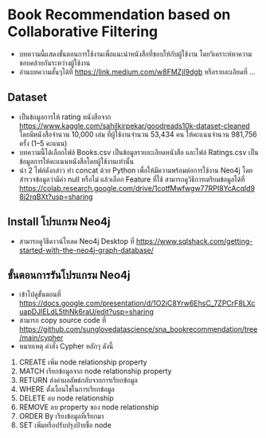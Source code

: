 # Book Recommendation based on  Collaborative Filtering
  * บทความนี้แสดงขั้นตอนการใช้งานเพื่อแนะนำหนังสือที่ชอบให้กับผู้ใช้งาน โดยวิเคราะห์หาความชอบคล้ายกันระหว่างผู้ใช้งาน
  * อ่านบทความสั้นๆได้ที่ https://link.medium.com/w8FMZjI9dgb หรือรายละเอียดที่ ...
## Dataset
  * เป็นข้อมูลการให้ rating หนังสือจาก https://www.kaggle.com/sahilkirpekar/goodreads10k-dataset-cleaned โดยมีหนังสือจำนวน 10,000 เล่ม ที่ผู้ใช้งานจำนวน 53,434 คน ให้คะแนนจำนวน 981,756 ครั้ง (1–5 คะแนน)
  * บทความนี้ได้เลือกไฟล์ Books.csv เป็นข้อมูลรายละเอียดหนังสือ และไฟล์ Ratings.csv เป็นข้อมูลการให้คะแนนหนังสือโดยผู้ใช้งานเท่านั้น
  * นำ 2 ไฟล์ดังกล่าว ทำ concat ด้วย Python เพื่อให้มีความพร้อมต่อการใช้งาน Neo4j โดยสำรวจข้อมูลว่ามีค่า null หรือไม่ แล้วเลือก Feature ที่ใช้ สามารถดูวิธีการเตรียมข้อมูลได้ที่ https://colab.research.google.com/drive/1cotfMwfwgw77RPI8YcAcqld98j2rqBXt?usp=sharing
## Install โปรแกรม Neo4j
  * สามารถดูวิธีดาวน์โหลด Neo4j Desktop ที่ https://www.sqlshack.com/getting-started-with-the-neo4j-graph-database/
## ขั้นตอนการรันโปรแกรม Neo4j
  * เข้าไปดูขั้นตอนที่ https://docs.google.com/presentation/d/1O2iC8Yrw6EhsC_7ZPCrF8LXcuapDJlELdL5thNk6raU/edit?usp=sharing
  * สามารถ copy source code ที่ https://github.com/sunglovedatascience/sna_bookrecommendation/tree/main/cypher
  * หมายเหตุ คำสั่ง Cypher หลักๆ ดังนี้
  1. CREATE เพิ่ม node relationship property
  2. MATCH เรียกข้อมูลจาก node relationship property
  3. RETURN ส่งค่าผลลัพธ์กลับจากการเรียกข้อมูล
  4. WHERE ตั้งเงื่อนไขในการเรียกข้อมูล
  5. DELETE ลบ node relationship
  6. REMOVE ลบ property ของ node relationship
  7. ORDER By เรียงข้อมูลที่เรียกมา
  8. SET เพิ่มหรือปรับปรุงป้ายชื่อ node
